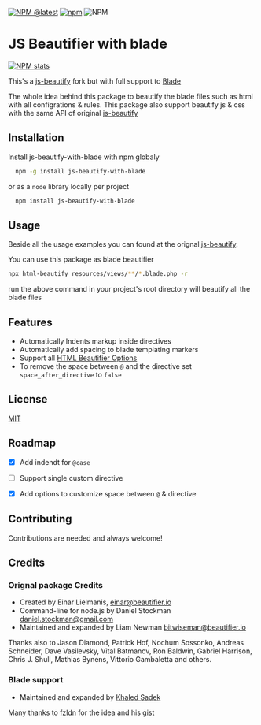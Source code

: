 [![NPM @latest](https://img.shields.io/npm/v/js-beautify-with-blade.svg)](https://www.npmjs.com/package/js-beautify-with-blade)
[![npm](https://img.shields.io/npm/dt/js-beautify-with-blade)](https://www.npmjs.com/package/js-beautify-with-blade)
![NPM](https://img.shields.io/npm/l/js-beautify-with-blade)
# JS Beautifier with blade

[![NPM stats](https://nodei.co/npm/js-beautify-with-blade.svg?downloadRank=true&downloads=true)](https://www.npmjs.org/package/js-beautify-with-blade)

This's a [js-beautify](https://github.com/beautify-web/js-beautify) fork but with full support to [Blade](https://laravel.com/docs/blade)

The whole idea behind this package to beautify the blade files such as html with all configrations & rules.
This package also support beautify js & css with the same API of original [js-beautify](https://github.com/beautify-web/js-beautify)
## Installation 

Install js-beautify-with-blade with npm globaly

```bash 
  npm -g install js-beautify-with-blade
```
or as a `node` library locally per project

```bash 
  npm install js-beautify-with-blade
```
## Usage

Beside all the usage examples you can found at the orignal [js-beautify](https://github.com/beautify-web/js-beautify).

You can use this package as blade beautifier
```bash
npx html-beautify resources/views/**/*.blade.php -r
```
run the above command in your project's root directory will beautify all the blade files


  
## Features

- Automatically Indents markup inside directives
- Automatically add spacing to blade templating markers
- Support all [HTML Beautifier Options](https://github.com/beautify-web/js-beautify#css--html)
- To remove the space between `@` and the directive set `space_after_directive` to `false`


  
## License

[MIT](https://choosealicense.com/licenses/mit/)

  
## Roadmap

- [x] Add indendt for `@case`
- [ ] Support single custom directive
- [x] Add options to customize space between `@` & directive

  
## Contributing

Contributions are needed and always welcome!
  
## Credits

### Orignal package Credits
- Created by Einar Lielmanis, einar@beautifier.io
- Command-line for node.js by Daniel Stockman daniel.stockman@gmail.com
- Maintained and expanded by Liam Newman bitwiseman@beautifier.io

Thanks also to Jason Diamond, Patrick Hof, Nochum Sossonko, Andreas Schneider, Dave Vasilevsky, Vital Batmanov, Ron Baldwin, Gabriel Harrison, Chris J. Shull, Mathias Bynens, Vittorio Gambaletta and others.

### Blade support
- Maintained and expanded by [Khaled Sadek](https://github.com/khaled-sadek)

Many thanks to [fzldn](https://github.com/fzldn) for the idea and his [gist](https://gist.github.com/fzldn/a27973ff7e4c8e3738b0e06e525f7403)